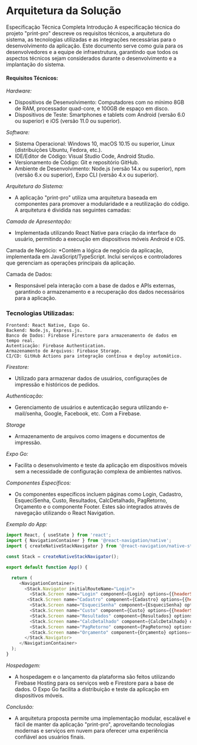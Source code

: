 # Arquitetura da Solução

Especificação Técnica Completa
Introdução
A especificação técnica do projeto "print-pro" descreve os requisitos técnicos, a arquitetura do sistema, as tecnologias utilizadas e as integrações necessárias para o desenvolvimento da aplicação. Este documento serve como guia para os desenvolvedores e a equipe de infraestrutura, garantindo que todos os aspectos técnicos sejam considerados durante o desenvolvimento e a implantação do sistema.

#### Requisitos Técnicos:
*Hardware:*

* Dispositivos de Desenvolvimento: Computadores com no mínimo 8GB de RAM, processador quad-core, e 100GB de espaço em disco.
* Dispositivos de Teste: Smartphones e tablets com Android (versão 6.0 ou superior) e iOS (versão 11.0 ou superior).

*Software:*
* Sistema Operacional: Windows 10, macOS 10.15 ou superior, Linux (distribuições Ubuntu, Fedora, etc.).
* IDE/Editor de Código: Visual Studio Code, Android Studio.
* Versionamento de Código: Git e repositório GitHub.
* Ambiente de Desenvolvimento: Node.js (versão 14.x ou superior), npm (versão 6.x ou superior), Expo CLI (versão 4.x ou superior).

*Arquitetura do Sistema:*
* A aplicação "print-pro" utiliza uma arquitetura baseada em componentes para promover a modularidade e a reutilização do código. A arquitetura é dividida nas seguintes camadas:

*Camada de Apresentação:*  
* Implementada utilizando React Native para criação da interface do usuário, permitindo a execução em dispositivos móveis Android e iOS.

Camada de Negócio: 
*Contém a lógica de negócio da aplicação, implementada em JavaScript/TypeScript. Inclui serviços e controladores que gerenciam as operações principais da aplicação.

Camada de Dados: 
* Responsável pela interação com a base de dados e APIs externas, garantindo o armazenamento e a recuperação dos dados necessários para a aplicação.

### Tecnologias Utilizadas:
```
Frontend: React Native, Expo Go.
Backend: Node.js, Express.js.
Banco de Dados: Firebase Firestore para armazenamento de dados em tempo real.
Autenticação: Firebase Authentication.
Armazenamento de Arquivos: Firebase Storage.
CI/CD: GitHub Actions para integração contínua e deploy automático.
```

*Firestore:*
* Utilizado para armazenar dados de usuários, configurações de impressão e históricos de pedidos.

*Authenticação:*
* Gerenciamento de usuários e autenticação segura utilizando e-mail/senha, Google, Facebook, etc. Com a Firebase.

*Storage*
* Armazenamento de arquivos como imagens e documentos de impressão.

*Expo Go:*
* Facilita o desenvolvimento e teste da aplicação em dispositivos móveis sem a necessidade de configuração complexa de ambientes nativos.

*Componentes Específicos:*
* Os componentes específicos incluem páginas como Login, Cadastro, EsqueciSenha, Custo, Resultados, CalcDetalhado, PagRetorno, Orçamento e o componente Footer. Estes são integrados através de navegação utilizando o React Navigation.

*Exemplo do App:*
        
```javascript
import React, { useState } from 'react';
import { NavigationContainer } from '@react-navigation/native';
import { createNativeStackNavigator } from '@react-navigation/native-stack';

const Stack = createNativeStackNavigator();

export default function App() {

  return (
     <NavigationContainer>
       <Stack.Navigator initialRouteName="Login">
         <Stack.Screen name="Login" component={Login} options={{headerShown: false}}/>
        <Stack.Screen name="Cadastro" component={Cadastro} options={{headerShown: false}}/>
         <Stack.Screen name="EsqueciSenha" component={EsqueciSenha} options={{headerShown: false}}/>
         <Stack.Screen name="Custo" component={Custo} options={{headerShown: false}}/>
         <Stack.Screen name="Resultados" component={Resultados} options={{headerShown: false}}/>
         <Stack.Screen name="CalcDetalhado" component={CalcDetalhado} options={{headerShown: false}}/>
         <Stack.Screen name="PagRetorno" component={PagRetorno} options={{headerShown: false}}/>
         <Stack.Screen name="Orçamento" component={Orçamento} options={{headerShown: false}}/>
       </Stack.Navigator>
     </NavigationContainer>
  );
}
```
*Hospedagem:*
* A hospedagem e o lançamento da plataforma são feitos utilizando Firebase Hosting para os serviços web e Firestore para a base de dados. O Expo Go facilita a distribuição e teste da aplicação em dispositivos móveis.

*Conclusão:*
* A arquitetura proposta permite uma implementação modular, escalável e fácil de manter da aplicação "print-pro", aproveitando tecnologias modernas e serviços em nuvem para oferecer uma experiência confiável aos usuários finais.
